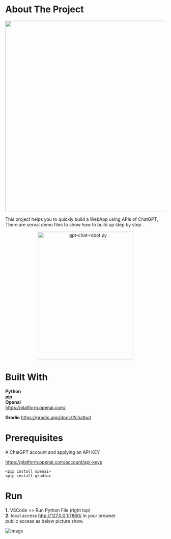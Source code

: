 # About The Project


<div align="center">
    <img src="https://user-images.githubusercontent.com/12178686/231932692-40fcedf4-343c-4c96-9f1f-eb39fef749df.png" width="600px">
</div>

This project helps you to quickly build a WebApp using APIs of ChatGPT, There are serval demo files to show how to build up step by step .  

<div align="center">
    <img src="https://user-images.githubusercontent.com/12178686/231933050-36a50129-5a1e-4d0f-a844-4bd46897f68e.png" alt="gpt-chat-robot.py" width="300px" height="400px">
</div>


# Built With

**Python** <br>
**pip** <br>
**Openai** <br>
https://platform.openai.com/

**Gradio**
https://gradio.app/docs/#chatbot


# Prerequisites

A ChatGPT account and applying an API KEY

https://platform.openai.com/account/api-keys


`<pip install openai>` <br>
`<pip install gradio>`


# Run
**1.** VSCode >> Run Python File (right top) <br>
**2.** local access http://127.0.0.1:7860/ in your browser  <br>
    public access as below picture show. 

![image](https://user-images.githubusercontent.com/12178686/231936265-7c02c9d3-fc30-4960-8ca9-e97c1ce14188.png)



